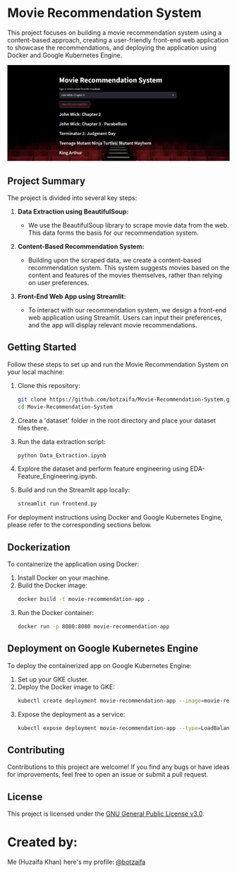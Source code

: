 # Movie Recommendation System

This project focuses on building a movie recommendation system using a content-based approach, creating a user-friendly front-end web application to showcase the recommendations, and deploying the application using Docker and Google Kubernetes Engine.

![App Screenshot](MRS_Image.png)

## Project Summary

The project is divided into several key steps:

1. **Data Extraction using BeautifulSoup:**
   - We use the BeautifulSoup library to scrape movie data from the web. This data forms the basis for our recommendation system.

2. **Content-Based Recommendation System:**
   - Building upon the scraped data, we create a content-based recommendation system. This system suggests movies based on the content and features of the movies themselves, rather than relying on user preferences.

3. **Front-End Web App using Streamlit:**
   - To interact with our recommendation system, we design a front-end web application using Streamlit. Users can input their preferences, and the app will display relevant movie recommendations.

## Getting Started

Follow these steps to set up and run the Movie Recommendation System on your local machine:

1. Clone this repository:
   ```bash
   git clone https://github.com/botzaifa/Movie-Recommendation-System.git
   cd Movie-Recommendation-System
   ```

2. Create a 'dataset' folder in the root directory and place your dataset files there.

3. Run the data extraction script:
   ```bash
   python Data_Extraction.ipynb
   ```

4. Explore the dataset and perform feature engineering using EDA-Feature_Engineering.ipynb.

5. Build and run the Streamlit app locally:
   ```bash
   streamlit run frontend.py
   ```

For deployment instructions using Docker and Google Kubernetes Engine, please refer to the corresponding sections below.

## Dockerization

To containerize the application using Docker:

1. Install Docker on your machine.
2. Build the Docker image:
   ```bash
   docker build -t movie-recommendation-app .
   ```
3. Run the Docker container:
   ```bash
   docker run -p 8080:8080 movie-recommendation-app
   ```

## Deployment on Google Kubernetes Engine

To deploy the containerized app on Google Kubernetes Engine:

1. Set up your GKE cluster.
2. Deploy the Docker image to GKE:
   ```bash
   kubectl create deployment movie-recommendation-app --image=movie-recommendation-app
   ```
3. Expose the deployment as a service:
   ```bash
   kubectl expose deployment movie-recommendation-app --type=LoadBalancer --port=80 --target-port=8080
   ```

## Contributing

Contributions to this project are welcome! If you find any bugs or have ideas for improvements, feel free to open an issue or submit a pull request.

## License

This project is licensed under the [GNU General Public License v3.0](LICENSE).


# Created by: 
Me (Huzaifa Khan) here's my profile: [@botzaifa](https://github.com/botzaifa)



